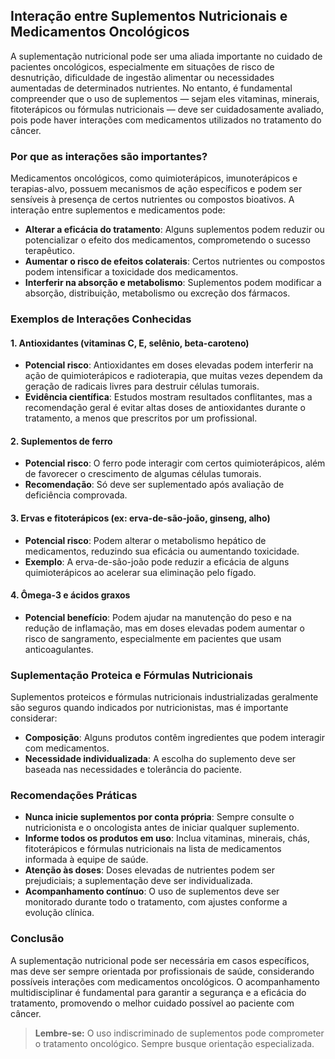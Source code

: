 
## Interação entre Suplementos Nutricionais e Medicamentos Oncológicos

A suplementação nutricional pode ser uma aliada importante no cuidado de pacientes oncológicos, especialmente em situações de risco de desnutrição, dificuldade de ingestão alimentar ou necessidades aumentadas de determinados nutrientes. No entanto, é fundamental compreender que o uso de suplementos — sejam eles vitaminas, minerais, fitoterápicos ou fórmulas nutricionais — deve ser cuidadosamente avaliado, pois pode haver interações com medicamentos utilizados no tratamento do câncer.

### Por que as interações são importantes?

Medicamentos oncológicos, como quimioterápicos, imunoterápicos e terapias-alvo, possuem mecanismos de ação específicos e podem ser sensíveis à presença de certos nutrientes ou compostos bioativos. A interação entre suplementos e medicamentos pode:

- **Alterar a eficácia do tratamento**: Alguns suplementos podem reduzir ou potencializar o efeito dos medicamentos, comprometendo o sucesso terapêutico.
- **Aumentar o risco de efeitos colaterais**: Certos nutrientes ou compostos podem intensificar a toxicidade dos medicamentos.
- **Interferir na absorção e metabolismo**: Suplementos podem modificar a absorção, distribuição, metabolismo ou excreção dos fármacos.

### Exemplos de Interações Conhecidas

#### 1. **Antioxidantes (vitaminas C, E, selênio, beta-caroteno)**
- **Potencial risco**: Antioxidantes em doses elevadas podem interferir na ação de quimioterápicos e radioterapia, que muitas vezes dependem da geração de radicais livres para destruir células tumorais.
- **Evidência científica**: Estudos mostram resultados conflitantes, mas a recomendação geral é evitar altas doses de antioxidantes durante o tratamento, a menos que prescritos por um profissional.

#### 2. **Suplementos de ferro**
- **Potencial risco**: O ferro pode interagir com certos quimioterápicos, além de favorecer o crescimento de algumas células tumorais.
- **Recomendação**: Só deve ser suplementado após avaliação de deficiência comprovada.

#### 3. **Ervas e fitoterápicos (ex: erva-de-são-joão, ginseng, alho)**
- **Potencial risco**: Podem alterar o metabolismo hepático de medicamentos, reduzindo sua eficácia ou aumentando toxicidade.
- **Exemplo**: A erva-de-são-joão pode reduzir a eficácia de alguns quimioterápicos ao acelerar sua eliminação pelo fígado.

#### 4. **Ômega-3 e ácidos graxos**
- **Potencial benefício**: Podem ajudar na manutenção do peso e na redução de inflamação, mas em doses elevadas podem aumentar o risco de sangramento, especialmente em pacientes que usam anticoagulantes.

### Suplementação Proteica e Fórmulas Nutricionais

Suplementos proteicos e fórmulas nutricionais industrializadas geralmente são seguros quando indicados por nutricionistas, mas é importante considerar:

- **Composição**: Alguns produtos contêm ingredientes que podem interagir com medicamentos.
- **Necessidade individualizada**: A escolha do suplemento deve ser baseada nas necessidades e tolerância do paciente.

### Recomendações Práticas

- **Nunca inicie suplementos por conta própria**: Sempre consulte o nutricionista e o oncologista antes de iniciar qualquer suplemento.
- **Informe todos os produtos em uso**: Inclua vitaminas, minerais, chás, fitoterápicos e fórmulas nutricionais na lista de medicamentos informada à equipe de saúde.
- **Atenção às doses**: Doses elevadas de nutrientes podem ser prejudiciais; a suplementação deve ser individualizada.
- **Acompanhamento contínuo**: O uso de suplementos deve ser monitorado durante todo o tratamento, com ajustes conforme a evolução clínica.

### Conclusão

A suplementação nutricional pode ser necessária em casos específicos, mas deve ser sempre orientada por profissionais de saúde, considerando possíveis interações com medicamentos oncológicos. O acompanhamento multidisciplinar é fundamental para garantir a segurança e a eficácia do tratamento, promovendo o melhor cuidado possível ao paciente com câncer.

> **Lembre-se:** O uso indiscriminado de suplementos pode comprometer o tratamento oncológico. Sempre busque orientação especializada.

```
